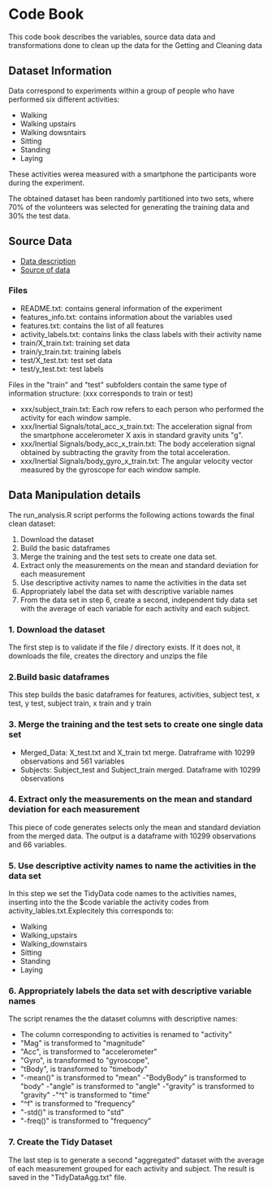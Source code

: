 # Code Book

This code book describes the variables, source data data and transformations done to clean up the data for the Getting and Cleaning data 

## Dataset Information

Data correspond to experiments within a group of people who have performed six different activities:
- Walking
- Walking upstairs
- Walking dowsntairs
- Sitting
- Standing
- Laying

These activities werea measured with a smartphone the participants wore during the experiment.

The obtained dataset has been randomly partitioned into two sets, where 70% of the volunteers was selected for 
generating the training data and 30% the test data. 

## Source Data

- [Data description](http://archive.ics.uci.edu/ml/datasets/Human+Activity+Recognition+Using+Smartphones)
- [Source of data](https://d396qusza40orc.cloudfront.net/getdata%2Fprojectfiles%2FUCI%20HAR%20Dataset.zip)

### Files

- README.txt: contains general information of the experiment
- features_info.txt: contains information about the variables used
- features.txt: contains the list of all features
- activity_labels.txt: contains links the class labels with their activity name
- train/X_train.txt: training set data
- train/y_train.txt: training labels
- test/X_test.txt: test set data
- test/y_test.txt: test labels

Files in the "train" and "test" subfolders contain the same type of information structure: (xxx corresponds to train or test)
- xxx/subject_train.txt: Each row refers to each person who performed the activity for each window sample. 
- xxx/Inertial Signals/total_acc_x_train.txt: The acceleration signal from the smartphone accelerometer X axis in standard  gravity units "g". 
- xxx/Inertial Signals/body_acc_x_train.txt: The body acceleration signal obtained by subtracting the gravity from the total acceleration.
- xxx/Inertial Signals/body_gyro_x_train.txt: The angular velocity vector measured by the gyroscope for each window sample. 


## Data Manipulation details

The run_analysis.R script performs the following actions towards the final clean dataset:
1. Download the dataset
2. Build the basic dataframes
3. Merge the training and the test sets to create one data set.
4. Extract only the measurements on the mean and standard deviation for each measurement
5. Use descriptive activity names to name the activities in the data set
6. Appropriately label the data set with descriptive variable names
7. From the data set in step 6, create a second, independent tidy data set with the average of each variable for each activity and each subject.

### 1. Download the dataset
The first step is to validate if the file / directory exists. If it does not, it downloads the file, creates the directory and unzips the file

### 2.Build basic dataframes
This step builds the basic dataframes for features, activities, subject test, x test, y test, subject train, x train and y train

### 3.  Merge the training and the test sets to create one single data set
* Merged_Data: X_test.txt and X_train txt merge. Datraframe with 10299 observations and 561 variables
* Subjects: Subject_test and Subject_train merged. Dataframe with 10299 observations

### 4. Extract only the measurements on the mean and standard deviation for each measurement
This piece of code generates selects only the mean and standard deviation from the merged data.
The output is a dataframe with 10299 observations and 66 variables.

### 5. Use descriptive activity names to name the activities in the data set
In this step we set the TidyData code names to the activities names, inserting into the the $code variable the activity codes from
activity_lables.txt.Explecitely this corresponds to:
- Walking
- Walking_upstairs 
- Walking_downstairs
- Sitting
- Standing
- Laying

### 6. Appropriately labels the data set with descriptive variable names
The script renames the the dataset columns with descriptive names:
- The column corresponding to activities is renamed to "activity"
- "Mag" is transformed to "magnitude"
- "Acc", is transformed to "accelerometer"
- "Gyro", is transformed to "gyroscope",
- "tBody", is transformed to "timebody"
- "-mean()" is transformed to "mean"
-"BodyBody" is transformed to  "body"
-"angle" is transformed to  "angle"
-"gravity" is transformed to  "gravity"
-"^t" is transformed to  "time"
- "^f" is transformed to  "frequency"
- "-std()" is transformed to "std"
- "-freq()" is transformed to  "frequency"

### 7. Create the Tidy Dataset
The last step is to generate a second "aggregated" dataset with the average of each measurement grouped for each activity and subject.
The result is saved in the "TidyDataAgg.txt" file.
